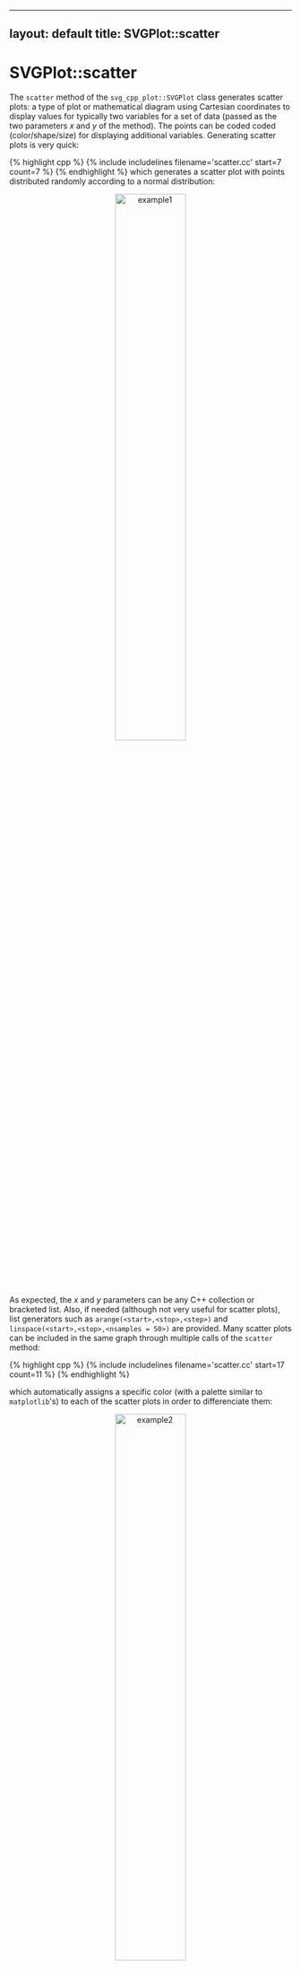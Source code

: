 ---------------------------------------------------
layout: default
title: SVGPlot::scatter
---------------------------------------------------

# SVGPlot::scatter

The `scatter` method of the `svg_cpp_plot::SVGPlot` class generates scatter plots: a type of plot or mathematical diagram using Cartesian coordinates to display values for typically two variables for a set of data (passed as the two parameters *x* and *y* of the method). The points can be coded coded (color/shape/size) for displaying additional variables. Generating scatter plots is very quick:

{% highlight cpp %}
{% include includelines filename='scatter.cc' start=7 count=7 %}
{% endhighlight %}
which generates a scatter plot with points distributed randomly according to a normal distribution:

<div style="text-align:center"><img 
 src="./scatter/example1.svg" alt="example1" width="50%" /></div>
	
As expected, the *x* and *y* parameters can be any C++ collection or bracketed list. Also, if needed (although not very useful for scatter plots), list generators such as `arange(<start>,<stop>,<step>)` and `linspace(<start>,<stop>,<nsamples = 50>)` are provided. Many scatter plots can be included in the same graph through multiple calls of the `scatter` method:

{% highlight cpp %}
{% include includelines filename='scatter.cc' start=17 count=11 %}
{% endhighlight %}

which automatically assigns a specific color (with a palette similar to `matplotlib`'s) to each of the scatter plots in order to differenciate them:


<div style="text-align:center"><img 
 src="./scatter/example2.svg" alt="example2" width="50%" /></div>
 
## Formatting

The appearance of a scatter plot can be setup in multiple ways through named parameters (which are represented as methods):

- `s(<float>)`: The marker size in points
- `c(<color>)`: Marker color, which can be a named color (`svg_cpp_plot::red`), a RGB color (`svg_cpp_plot::rgb(0.2,0.8,0.2)`), a HSV color (`svg_cpp_plot::hsv(0,1,1)`) or a string that represents a color, either named colors `"magenta"`, color URLs `"#FF00EE"` or single char colors (```r```  red, ```g```  green, ```b```  blue, ```c``` cyan, ```m``` magenta, ```y```  yellow, ```k```  black, ```w``` white).
- `edgecolors(<color>)`: The color of the edge of the marker, which can be again any color as in the `c(<color>)` named parameter.
- `linewidths(<float>)`: The width of the edge line of the marker.
- `alpha(<float>)`: Transparency of the markers from *0* (totally transparent, invisible) to *100* (totally opaque, default value).

These are illustrated here:

{% highlight cpp %}
{% include includelines filename='scatter.cc' start=32 count=9 %}
{% endhighlight %}

which generates

<div style="text-align:center"><img 
 src="./scatter/example3.svg" alt="example3" width="50%" /></div>
 
The shape of the marker can be defined by the `marker(<string>)` named parameter. There are multiple enabled options for marker shapes, as illustrated in the following code:

{% highlight cpp %}
{% include includelines filename='scatter.cc' start=45 count=8 %}
{% endhighlight %}

generates a visualization of all the available marker shapes:

<div style="text-align:center"><img 
 src="./scatter/example4.svg" alt="example4" width="100%" /></div>

## Additional variables

Additional variables can be visualized by modifying each marker's color through the `c(<sequence>)` named parameter, when passing a sequence (C++ collection) of floating point values. The mapping to RGB values is done (like in Matplotlib) through a color map, where the maximum and minimum labeled values are calculated automatically from the data so there is no clamping. It is possible, however, to specifically set those clamping values through the `vmin(<float>)` and `vmax(<float>)` named parameters (represented in C++ as methods). Furthermore, the color map can be specified through the `cmap(<string>)` named parameter. The following color maps are available:

<div style="text-align:center"><img 
 src="./imshow/example10.svg" alt="example10" width="100%" /></div>

The following example illustrates three different color maps for the same set of values:

```cpp
std::mt19937 gen{1}; //Fixed seed
std::uniform_real_distribution<float> d(0,1);
std::list<float> x,y, value;
for (int i=0;i<10;++i) for (int j=0;j<10;++j) for (int s=0;s<3;++s) {
    x.push_back(i+d(gen)); y.push_back(j+d(gen)); value.push_back(sqrt((x.back()-5.0f)*(x.back()-5.0f)+(y.back()-5.0f)*(y.back()-5.0f)));
}
svg_cpp_plot::SVGPlot plt; int p = 0;
for (auto cmap : {"grayscale","viridis","plasma"})
    plt.subplot(1,3,p++).figsize({200,200}).scatter(x,y).c(value).cmap(cmap);
plt.savefig("../doc/svgplot/scatter/example5.svg");
```

which generates

<div style="text-align:center"><img 
 src="./scatter/example5.svg" alt="example5" width="100%" /></div>

It is also possible not only to set values through a sequence of floating point numbers in `c(<sequence>)` but also specific colors through a sequence of RGB tuples, as illustrated in the following code:

```cpp
svg_cpp_plot::SVGPlot plt;
plt.scatter({0,0,0},{0,2,4}).c({ {0,1,0.25},{1.0,0.75,0},{0.75,0.25,0.25} });
plt.figsize({10,25}).axis({-2,2,-2,6}).xticks({}).yticks({}).linewidth(0);
plt.savefig("../doc/svgplot/scatter/example6.svg");
```

which generates:

<div style="text-align:center"><img 
 src="./scatter/example6.svg" alt="example6" width="20%" /></div>
 
In this case the parameters `cmap`, `vmin` and `vmax` will just be ignored.

Actually, multiple variables can be defined: in scatter plots, most named parameters that define appearance can be translated into a sequence, enabling new ways of showing information through the markers size (`s`) and border width (`linewidth`). The following illustrates different sizes for the same scatter plot:

```cpp
svg_cpp_plot::SVGPlot plt;
plt.scatter({0,0,0},{0,2,3.5}).s({4,3,2});
plt.scatter({0},{3.4}).s(0.4).marker("v");
plt.scatter({-0.3,0.3,-0.3,-0.1,0.1,0.3},{3.8,3.8,3.2,3.2,3.2,3.2}).s({0.4,0.4,0.3,0.2,0.2,0.3}).marker("+");
plt.figsize({10,25}).axis({-2,2,-2,5}).xticks({}).yticks({}).linewidth(0);
plt.savefig("../doc/svgplot/scatter/example7.svg");
```

yielding

<div style="text-align:center"><img 
 src="./scatter/example7.svg" alt="example7" width="20%" /></div>



